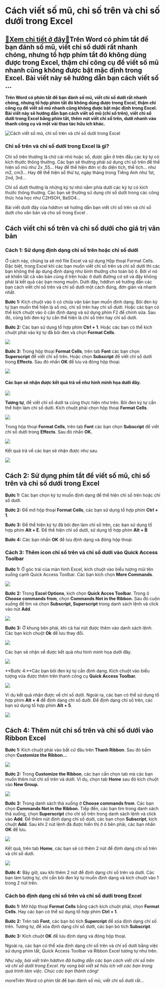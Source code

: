 Cách viết số mũ, chỉ số trên và chỉ số dưới trong Excel
=======================================================

[:gift:Xem chi tiết ở đây:gift:](https://hddtvn.com/cach-viet-so-mu-chi-so-tren-va-chi-so-duoi-trong-excel-2/)Trên Word có phím tắt để bạn đánh số mũ, viết chỉ số dưới rất nhanh chóng, nhưng tổ hợp phím tắt đó không dùng được trong Excel, thậm chí công cụ để viết số mũ nhanh cũng không được bật mặc định trong Excel. Bài viết này sẽ hướng dẫn bạn cách viết số …
------------------------------------------------------------------------------------------------------------------------------------------------------------------------------------------------------------------------------------------------------------

**Trên Word có phím tắt để bạn đánh số mũ, viết chỉ số dưới rất nhanh chóng, nhưng tổ hợp phím tắt đó không dùng được trong Excel, thậm chí công cụ để viết số mũ nhanh cũng không được bật mặc định trong Excel. Bài viết này sẽ hướng dẫn bạn cách viết số mũ (chỉ số trên), viết chỉ số dưới trong Excel bằng phím tắt, thêm nút viết chỉ số trên, dưới nhanh vào thanh công cụ và một vài thao tác hữu ích khác.**


![Cách viết số mũ, chỉ số trên và chỉ số dưới trong Excel](https://hddtvn.com/wp-content/uploads/2021/01/viet-so-mu.jpg)


### Chỉ số trên và chỉ số dưới trong Excel là gì?


Chỉ số trên thường là chữ cái nhỏ hoặc số, được gắn ở trên đầu các ký tự có kích thước thông thường. Các bạn sẽ thường phải sử dụng chỉ số trên để thể hiện số mũ như 2x ,55… Hay để thể hiện đơn vị đo diện tích, thể tích… như m2, cm3… Hay để thể hiện số thứ tự, ngày tháng trong Tiếng Anh như 1st, 2nd, 3rd…


Chỉ số dưới thường là những ký tự nhỏ nằm phía dưới các ký tự có kích thước thông thường. Các bạn sẽ thường sử dụng chỉ số dưới trong các công thức hóa học như C2H5OH, BaSO4…


Bài viết dưới đây của hddtvn sẽ hướng dẫn bạn viết chỉ số trên và chỉ số dưới cho văn bản và cho số trong Excel .


Cách viết chỉ số trên và chỉ số dưới cho giá trị văn bản
--------------------------------------------------------


### Cách 1: Sử dụng định dạng chỉ số trên hoặc chỉ số dưới


Ở cách này, chúng ta sẽ mở file Excel và sử dụng Hộp thoại Format Cells. Đặc biệt, trong Excel khi các bạn muốn viết chỉ số trên và chỉ số dưới thì các bạn không thể áp dụng định dạng như bình thường cho toàn bộ ô. Bởi vì nó sẽ khiến tất cả văn bản cùng ở trên hoặc ở dưới đường cơ sở và đây không phải là kết quả các bạn mong muốn. Dưới đây, hddtvn sẽ hướng dẫn các bạn cách viết chỉ số trên và chỉ số dưới một cách đúng, đơn giản và nhanh nhất.


**Bước 1:** Kích chuột vào ô có chứa văn bản bạn muốn định dạng. Bôi đen ký tự bạn muốn thể hiện là số mũ, chỉ số trên hay chỉ số dưới. Hoặc các bạn có thể kích chuột vào ô cần định dạng và sử dụng phím F2 để chỉnh sửa. Sau đó, cũng bôi đen ký tự cần thể hiện là chỉ số trên hay chỉ số dưới.


**Bước 2:** Các bạn sử dụng tổ hợp phím **Ctrl + 1**. Hoặc các bạn có thể kích chuột phải vào ký tự đã bôi đen và chọn **Format Cells**.


![](https://hddtvn.com/wp-content/uploads/2021/01/20-2.png)


**Bước 3:** Trong hộp thoại **Format Cells**, trên tab **Font** các bạn chọn **Superscript** để viết chỉ số trên. Hoặc chọn **Subscript** để viết chỉ số dưới trong **Effects**. Sau đó nhấn **OK** để lưu và đóng hộp thoại.


![](https://hddtvn.com/wp-content/uploads/2021/01/21-3.png)


#### Các bạn sẽ nhận được kết quả trả về như hình minh họa dưới đây.


![](https://hddtvn.com/wp-content/uploads/2021/01/22-3.png)


**Tương tự**, để viết chỉ số dưới ta cũng thực hiện như trên. Bôi đen ký tự cần thể hiện làm chỉ số dưới. Kích chuột phải chọn hộp thoại **Format Cells**.


![](https://hddtvn.com/wp-content/uploads/2021/01/25-4.png)


Trong hộp thoại **Format Cells**, trên tab **Font** các bạn chọn **Subscript** để viết chỉ số dưới trong **Effects**. Sau đó nhấn **OK.**


![](https://hddtvn.com/wp-content/uploads/2021/01/23-4.png)


Kết quả trả về các bạn sẽ nhận được như sau.


![](https://hddtvn.com/wp-content/uploads/2021/01/24-4.png)


Cách 2: Sử dụng phím tắt để viết số mũ, chỉ số trên và chỉ số dưới trong Excel
------------------------------------------------------------------------------


**Bước 1:** Các bạn chọn ký tự muốn định dạng để thể hiện chỉ số trên hoặc chỉ số dưới.


**Bước 2:** Để mở hộp thoại **Format Cells**, các bạn sử dụng tổ hợp phím **Ctrl + 1**.


**Bước 3:** Để thể hiện ký tự đã bôi đen làm chỉ số trên, các bạn sử dụng tổ hợp phím **Alt + E**. Để thể hiện chỉ số dưới, sử dụng tổ hợp phím **Alt + B**


**Bước 4:** Các bạn nhấn **OK** để lưu định dạng và đóng hộp thoại.


### Cách 3: Thêm icon chỉ số trên và chỉ số dưới vào Quick Access Toolbar


**Bước 1:** Ở góc trái của màn hình Excel, kích chuột vào biểu tượng mũi tên xuống cạnh Quick Access Toolbar. Các bạn kích chọn **More Commands**.


![](https://hddtvn.com/wp-content/uploads/2021/01/26-1.png)


**Bước 2:** Trong **Excel Options**, kích chọn **Quick Acces Toolbar**. Trong ô **Choose commands from**, chọn **Commands Not in the Ribbon.** Sau đó cuộn xuống để tìm và chọn **Subscript, Superscript** trong danh sách lệnh và click vào nút **Add**.


![](https://hddtvn.com/wp-content/uploads/2021/01/27-2.png)


**Bước 3:** Ở khung bên phải, khi cả hai nút được thêm vào danh sách lệnh. Các bạn kích chuột **Ok** để lưu thay đổi.


![](https://hddtvn.com/wp-content/uploads/2021/01/28-1.png)


Các bạn sẽ nhận về được kết quả như hình minh họa dưới đây.


![](https://hddtvn.com/wp-content/uploads/2021/01/29-1.png)


**Bước 4:**Các bạn bôi đen ký tự cần định dạng. Kích chuột vào biểu tượng vừa được thêm trên thanh công cụ **Quick Access Toolbar.**


![](https://hddtvn.com/wp-content/uploads/2021/01/30-2.png)


Ví dụ kết quả nhận được về chỉ số dưới. Ngoài ra, các bạn có thể sử dụng tổ hợp phím **Alt + 4** để định dạng chỉ số dưới. Để định dạng chỉ số trên, các bạn sử dụng tổ hợp phím **Alt + 5**.


![](https://hddtvn.com/wp-content/uploads/2021/01/31-2.png)


Cách 4: Thêm nút chỉ số trên và chỉ số dưới vào Ribbon Excel
------------------------------------------------------------


**Bước 1:** Kích chuột phải vào bất cứ đâu trên **Thanh Ribbon**. Sau đó bấm chọn **Customize the Ribbon…**


![](https://hddtvn.com/wp-content/uploads/2021/01/32-1.png)


**Bước 2:** Trong **Customize the Ribbon**, các bạn cần chọn tab mà các bạn muốn thêm nút chỉ số trên và dưới. Ví dụ, chọn tab **Home** sau đó kích chuột vào **New Group.**


![](https://hddtvn.com/wp-content/uploads/2021/01/33-2.png)


**Bước 3:** Trong danh sách thả xuống ở **Choose commands from**. Các bạn chọn **Commands Not in the Ribbon.** Tiếp đến, các bạn tìm trong danh sách thả xuống, chọn **Superscript** cho chỉ số trên trong danh sách lệnh và click vào **Add**. Để thêm nút định dạng chỉ số dưới, các bạn chọn **Subscript**, kích chuột **Add**. Sau khi 2 nút lệnh đã được hiển thị ở ô bên phải, các bạn nhấn **OK** để lưu.


![](https://hddtvn.com/wp-content/uploads/2021/01/35-2.png)


Kết quả, trên tab **Home**, các bạn sẽ có thêm 2 nút để định dạng chỉ số trên và chỉ số dưới.


![](https://hddtvn.com/wp-content/uploads/2021/01/36-1.png)


**Bước 4:** Bây giờ, sau khi thêm 2 nút để định dạng chỉ số trên và dưới. Các bạn làm tượng tự, chỉ cần bôi đen ký tự muốn định dạng và kích chuột vào 1 trong 2 nút trên.


### Cách bỏ định dạng chỉ số trên và chỉ số dưới trong Excel


**Bước 1:** Mở hộp thoại **Format Cells** bằng cách kích chuột phải, chọn **Format Cells**. Hay các bạn có thể sử dụng tổ hợp phím **Ctrl + 1**.


**Bước 2:** Trên tab **Font**, các bạn bỏ tích **Supercript** để xóa định dạng chỉ số trên. Tương tự, để xóa định dạng chỉ số dưới, các bạn bỏ tích **Subscript**.


**Bước 3:** Kích chuột **OK** để lưu định dạng và đóng hộp thoại.


Ngoài ra, các bạn có thể xóa định dạng chỉ số trên và chỉ số dưới bằng việc sử dụng phím tắt, Quick Access Toolbar và Ribbon Excel tương tự như trên.


*Như vậy, bài viết trên hddtvn đã hướng dẫn các bạn cách viết chỉ số trên và chỉ số dưới trong Excel. Hy vọng bài viết sẽ hữu ích với các bạn trong quá trình làm việc. Chúc các bạn thành công!*



moreTrên Word có phím tắt để bạn đánh số mũ, viết chỉ số dưới rất…


